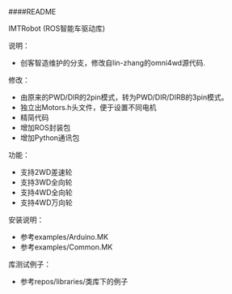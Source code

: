 ####README

IMTRobot  (ROS智能车驱动库)

说明：

 - 创客智造维护的分支，修改自lin-zhang的omni4wd源代码.


修改：

 - 由原来的PWD/DIR的2pin模式，转为PWD/DIR/DIRB的3pin模式。
 - 独立出Motors.h头文件，便于设置不同电机
 - 精简代码
 - 增加ROS封装包
 - 增加Python通讯包
 

功能：

 - 支持2WD差速轮
 - 支持3WD全向轮
 - 支持4WD全向轮
 - 支持4WD万向轮
 
安装说明：

 - 参考examples/Arduino.MK
 - 参考examples/Common.MK
 

库测试例子：
 
 - 参考repos/libraries/类库下的例子
 







